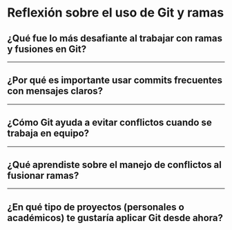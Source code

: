 # Reflexión sobre el uso de Git y ramas

## ¿Qué fue lo más desafiante al trabajar con ramas y fusiones en Git?


---

## ¿Por qué es importante usar commits frecuentes con mensajes claros?


---

## ¿Cómo Git ayuda a evitar conflictos cuando se trabaja en equipo?


---

## ¿Qué aprendiste sobre el manejo de conflictos al fusionar ramas?


---

## ¿En qué tipo de proyectos (personales o académicos) te gustaría aplicar Git desde ahora?

